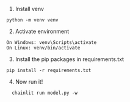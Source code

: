1.  Install venv

```
python -m venv venv
```

2.  Activate environment

```
On Windows: venv\Scripts\activate
On Linux: venv/bin/activate
```

3.  Install the pip packages in requirements.txt

```
pip install -r requirements.txt
```

4.  Now run it!

```ternimal
  chainlit run model.py -w
```

